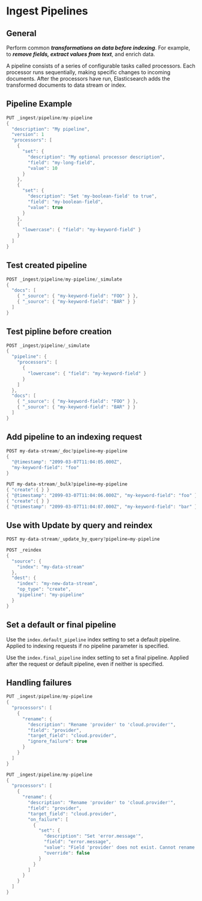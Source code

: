 # Ingest Pipelines

## General

Perform common ***transformations on data before indexing***.
For example, to ***remove fields, extract values from text***, and enrich data.

A pipeline consists of a series of configurable tasks called processors. Each processor runs sequentially, making specific changes to incoming documents. After the processors have run, Elasticsearch adds the transformed documents to data stream or index.

## Pipeline Example

```c#
PUT _ingest/pipeline/my-pipeline
{
  "description": "My pipeline",
  "version": 1
  "processors": [
    {
      "set": {
        "description": "My optional processor description",
        "field": "my-long-field",
        "value": 10
      }
    },
    {
      "set": {
        "description": "Set 'my-boolean-field' to true",
        "field": "my-boolean-field",
        "value": true
      }
    },
    {
      "lowercase": { "field": "my-keyword-field" }
    }
  ]
}
```

## Test created pipeline

```c#
POST _ingest/pipeline/my-pipeline/_simulate
{
  "docs": [
    { "_source": { "my-keyword-field": "FOO" } },
    { "_source": { "my-keyword-field": "BAR" } }
  ]
}
```

## Test pipline before creation

```c#
POST _ingest/pipeline/_simulate
{
  "pipeline": {
    "processors": [
      {
        "lowercase": { "field": "my-keyword-field" }
      }
    ]
  },
  "docs": [
    { "_source": { "my-keyword-field": "FOO" } },
    { "_source": { "my-keyword-field": "BAR" } }
  ]
}
```

## Add pipeline to an indexing request

```c#
POST my-data-stream/_doc?pipeline=my-pipeline
{
  "@timestamp": "2099-03-07T11:04:05.000Z",
  "my-keyword-field": "foo"
}

PUT my-data-stream/_bulk?pipeline=my-pipeline
{ "create":{ } }
{ "@timestamp": "2099-03-07T11:04:06.000Z", "my-keyword-field": "foo" }
{ "create":{ } }
{ "@timestamp": "2099-03-07T11:04:07.000Z", "my-keyword-field": "bar" }
```

## Use with Update by query and reindex

```c#
POST my-data-stream/_update_by_query?pipeline=my-pipeline

POST _reindex
{
  "source": {
    "index": "my-data-stream"
  },
  "dest": {
    "index": "my-new-data-stream",
    "op_type": "create",
    "pipeline": "my-pipeline"
  }
}
```

## Set a default or final pipeline

Use the `index.default_pipeline` index setting to set a default pipeline. Applied to indexing requests if no pipeline parameter is specified.

Use the `index.final_pipeline` index setting to set a final pipeline. Applied after the request or default pipeline, even if neither is specified.

## Handling failures

```c#
PUT _ingest/pipeline/my-pipeline
{
  "processors": [
    {
      "rename": {
        "description": "Rename 'provider' to 'cloud.provider'",
        "field": "provider",
        "target_field": "cloud.provider",
        "ignore_failure": true
      }
    }
  ]
}

PUT _ingest/pipeline/my-pipeline
{
  "processors": [
    {
      "rename": {
        "description": "Rename 'provider' to 'cloud.provider'",
        "field": "provider",
        "target_field": "cloud.provider",
        "on_failure": [
          {
            "set": {
              "description": "Set 'error.message'",
              "field": "error.message",
              "value": "Field 'provider' does not exist. Cannot rename to 'cloud.provider'",
              "override": false
            }
          }
        ]
      }
    }
  ]
}
```